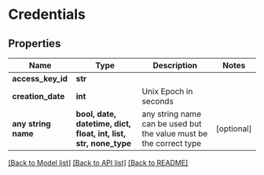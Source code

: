 # Credentials


## Properties
Name | Type | Description | Notes
------------ | ------------- | ------------- | -------------
**access_key_id** | **str** |  | 
**creation_date** | **int** | Unix Epoch in seconds | 
**any string name** | **bool, date, datetime, dict, float, int, list, str, none_type** | any string name can be used but the value must be the correct type | [optional]

[[Back to Model list]](../README.md#documentation-for-models) [[Back to API list]](../README.md#documentation-for-api-endpoints) [[Back to README]](../README.md)


